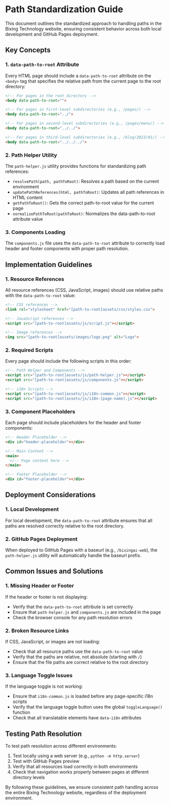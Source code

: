 # Path Standardization Guide

This document outlines the standardized approach to handling paths in the Bixing Technology website, ensuring consistent behavior across both local development and GitHub Pages deployment.

## Key Concepts

### 1. `data-path-to-root` Attribute

Every HTML page should include a `data-path-to-root` attribute on the `<body>` tag that specifies the relative path from the current page to the root directory:

```html
<!-- For pages in the root directory -->
<body data-path-to-root="">

<!-- For pages in first-level subdirectories (e.g., /pages/) -->
<body data-path-to-root="../">

<!-- For pages in second-level subdirectories (e.g., /pages/menu/) -->
<body data-path-to-root="../../">

<!-- For pages in third-level subdirectories (e.g., /blog/2023/01/) -->
<body data-path-to-root="../../../">
```

### 2. Path Helper Utility

The `path-helper.js` utility provides functions for standardizing path references:

- `resolvePath(path, pathToRoot)`: Resolves a path based on the current environment
- `updatePathReferences(html, pathToRoot)`: Updates all path references in HTML content
- `getPathToRoot()`: Gets the correct path-to-root value for the current page
- `normalizePathToRoot(pathToRoot)`: Normalizes the data-path-to-root attribute value

### 3. Components Loading

The `components.js` file uses the `data-path-to-root` attribute to correctly load header and footer components with proper path resolution.

## Implementation Guidelines

### 1. Resource References

All resource references (CSS, JavaScript, images) should use relative paths with the `data-path-to-root` value:

```html
<!-- CSS references -->
<link rel="stylesheet" href="[path-to-root]assets/css/styles.css">

<!-- JavaScript references -->
<script src="[path-to-root]assets/js/script.js"></script>

<!-- Image references -->
<img src="[path-to-root]assets/images/logo.png" alt="Logo">
```

### 2. Required Scripts

Every page should include the following scripts in this order:

```html
<!-- Path Helper and Components -->
<script src="[path-to-root]assets/js/path-helper.js"></script>
<script src="[path-to-root]assets/js/components.js"></script>

<!-- i18n Scripts -->
<script src="[path-to-root]assets/js/i18n-common.js"></script>
<script src="[path-to-root]assets/js/i18n-[page-name].js"></script>
```

### 3. Component Placeholders

Each page should include placeholders for the header and footer components:

```html
<!-- Header Placeholder -->
<div id="header-placeholder"></div>

<!-- Main Content -->
<main>
  <!-- Page content here -->
</main>

<!-- Footer Placeholder -->
<div id="footer-placeholder"></div>
```

## Deployment Considerations

### 1. Local Development

For local development, the `data-path-to-root` attribute ensures that all paths are resolved correctly relative to the root directory.

### 2. GitHub Pages Deployment

When deployed to GitHub Pages with a baseurl (e.g., `/bixingai-web`), the `path-helper.js` utility will automatically handle the baseurl prefix.

## Common Issues and Solutions

### 1. Missing Header or Footer

If the header or footer is not displaying:

- Verify that the `data-path-to-root` attribute is set correctly
- Ensure that `path-helper.js` and `components.js` are included in the page
- Check the browser console for any path resolution errors

### 2. Broken Resource Links

If CSS, JavaScript, or images are not loading:

- Check that all resource paths use the `data-path-to-root` value
- Verify that the paths are relative, not absolute (starting with `/`)
- Ensure that the file paths are correct relative to the root directory

### 3. Language Toggle Issues

If the language toggle is not working:

- Ensure that `i18n-common.js` is loaded before any page-specific i18n scripts
- Verify that the language toggle button uses the global `toggleLanguage()` function
- Check that all translatable elements have `data-i18n` attributes

## Testing Path Resolution

To test path resolution across different environments:

1. Test locally using a web server (e.g., `python -m http.server`)
2. Test with GitHub Pages preview
3. Verify that all resources load correctly in both environments
4. Check that navigation works properly between pages at different directory levels

By following these guidelines, we ensure consistent path handling across the entire Bixing Technology website, regardless of the deployment environment.
